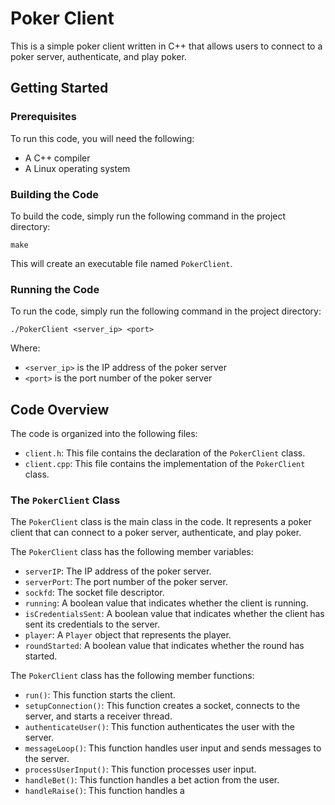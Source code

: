  # Poker Client

This is a simple poker client written in C++ that allows users to connect to a poker server, authenticate, and play poker.

## Getting Started

### Prerequisites

To run this code, you will need the following:

* A C++ compiler
* A Linux operating system

### Building the Code

To build the code, simply run the following command in the project directory:

```
make
```

This will create an executable file named `PokerClient`.

### Running the Code

To run the code, simply run the following command in the project directory:

```
./PokerClient <server_ip> <port>
```

Where:

* `<server_ip>` is the IP address of the poker server
* `<port>` is the port number of the poker server

## Code Overview

The code is organized into the following files:

* `client.h`: This file contains the declaration of the `PokerClient` class.
* `client.cpp`: This file contains the implementation of the `PokerClient` class.

### The `PokerClient` Class

The `PokerClient` class is the main class in the code. It represents a poker client that can connect to a poker server, authenticate, and play poker.

The `PokerClient` class has the following member variables:

* `serverIP`: The IP address of the poker server.
* `serverPort`: The port number of the poker server.
* `sockfd`: The socket file descriptor.
* `running`: A boolean value that indicates whether the client is running.
* `isCredentialsSent`: A boolean value that indicates whether the client has sent its credentials to the server.
* `player`: A `Player` object that represents the player.
* `roundStarted`: A boolean value that indicates whether the round has started.

The `PokerClient` class has the following member functions:

* `run()`: This function starts the client.
* `setupConnection()`: This function creates a socket, connects to the server, and starts a receiver thread.
* `authenticateUser()`: This function authenticates the user with the server.
* `messageLoop()`: This function handles user input and sends messages to the server.
* `processUserInput()`: This function processes user input.
* `handleBet()`: This function handles a bet action from the user.
* `handleRaise()`: This function handles a

